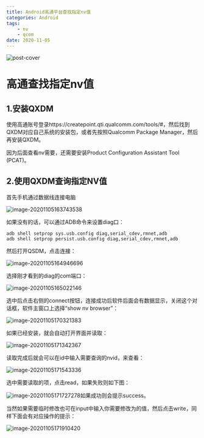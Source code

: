 ```yaml
---
title: Android高通平台查找指定nv值   
categories: Android  
tags: 
	- nv 
	- qcom 
date: 2020-11-05
---
```


![post-cover](https://i.loli.net/2020/10/27/ogxvylKmiRqLtPQ.jpg)

# 高通查找指定nv值

## 1.安装QXDM

使用高通账号登录https://createpoint.qti.qualcomm.com/tools/#，然后找到QXDM对应自己系统的安装包，或者先按照Qualcomm Package Manager，然后再安装QXDM。

因为后面查看nv需要，还需要安装Product Configuration Assistant Tool (PCAT)。

## 2.使用QXDM查询指定NV值

首先手机通过数据线连接电脑

![image-20201105163743538](C:%5CUsers%5Cwang_shunda%5CAppData%5CRoaming%5CTypora%5Ctypora-user-images%5Cimage-20201105163743538.png)

如果没有的话，可以通过ADB命令来设置diag口：

```shell
adb shell setprop sys.usb.config diag,serial_cdev,rmnet,adb
adb shell setprop persist.usb.config diag,serial_cdev,rmnet,adb
```

然后打开QSDM，点击连接：

![image-20201105164946696](C:%5CUsers%5Cwang_shunda%5CAppData%5CRoaming%5CTypora%5Ctypora-user-images%5Cimage-20201105164946696.png)

选择刚才看到的diag的com端口：

![image-20201105165022146](C:%5CUsers%5Cwang_shunda%5CAppData%5CRoaming%5CTypora%5Ctypora-user-images%5Cimage-20201105165022146.png)

选中后点击右侧的connect按钮，连接成功后软件后面会有数据显示，关闭这个对话框，软件主窗口上选择“show nv browser”：

![image-20201105170321383](C:%5CUsers%5Cwang_shunda%5CAppData%5CRoaming%5CTypora%5Ctypora-user-images%5Cimage-20201105170321383.png)

如果已经安装，就会自动打开界面并读取：

![image-20201105171342367](C:%5CUsers%5Cwang_shunda%5CAppData%5CRoaming%5CTypora%5Ctypora-user-images%5Cimage-20201105171342367.png)

读取完成后就会可以在id中输入需要查询的nvid，来查看：

![image-20201105171543336](C:%5CUsers%5Cwang_shunda%5CAppData%5CRoaming%5CTypora%5Ctypora-user-images%5Cimage-20201105171543336.png)

选中需要读取的项，点击read，如果失败则如下图：

![image-20201105171727278](C:%5CUsers%5Cwang_shunda%5CAppData%5CRoaming%5CTypora%5Ctypora-user-images%5Cimage-20201105171727278.png)如果成功则会提示success。

当然如果需要临时修改也可在input中输入你需要修改为的值，然后点击write，同样下面会有对应操作的提示：

![image-20201105171910420](C:%5CUsers%5Cwang_shunda%5CAppData%5CRoaming%5CTypora%5Ctypora-user-images%5Cimage-20201105171910420.png)